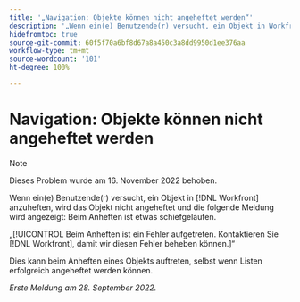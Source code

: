 ```yaml
---
title: '„Navigation: Objekte können nicht angeheftet werden“'
description: '„Wenn ein(e) Benutzende(r) versucht, ein Objekt in Workfront anzuheften, wird das Objekt nicht angeheftet und die folgende Meldung wird angezeigt: Beim Anheften ist ein Fehler aufgetreten. Kontaktieren Sie Workfront, damit wir diesen Fehler beheben können.“'
hidefromtoc: true
source-git-commit: 60f5f70a6bf8d67a8a450c3a8dd9950d1ee376aa
workflow-type: tm+mt
source-wordcount: '101'
ht-degree: 100%

---
```



# Navigation: Objekte können nicht angeheftet werden

>[!NOTE]
>
>Dieses Problem wurde am 16. November 2022 behoben.

Wenn ein(e) Benutzende(r) versucht, ein Objekt in [!DNL Workfront] anzuheften, wird das Objekt nicht angeheftet und die folgende Meldung wird angezeigt: Beim Anheften ist etwas schiefgelaufen.

„[!UICONTROL Beim Anheften ist ein Fehler aufgetreten. Kontaktieren Sie [!DNL Workfront], damit wir diesen Fehler beheben können.]“

Dies kann beim Anheften eines Objekts auftreten, selbst wenn Listen erfolgreich angeheftet werden können.

_Erste Meldung am 28. September 2022._

